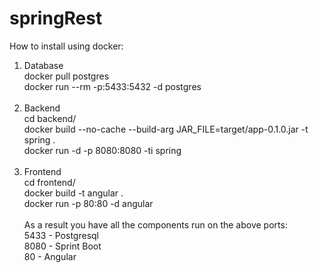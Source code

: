 # springRest
How to install using docker:

1) Database <br />
    docker pull postgres <br />
    docker run --rm -p:5433:5432 -d postgres <br />
    <br />
2) Backend <br />
    cd backend/ <br />
    docker build --no-cache --build-arg JAR_FILE=target/app-0.1.0.jar -t spring . <br />
    docker run -d -p 8080:8080 -ti spring <br />
    <br />
3) Frontend <br />
    cd frontend/ <br />
    docker build -t angular . <br />
    docker run -p 80:80 -d angular <br />
    <br />
As a result you have all the components run on the above ports: <br />
    5433 - Postgresql<br />
    8080 - Sprint Boot<br />
    80 - Angular<br />
